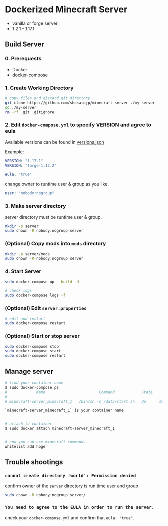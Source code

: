 # Dockerized Minecraft Server

* vanilla or forge server
* 1.2.1 - 1.17.1


## Build Server

### 0. Prerequests

- Docker
- docker-compose

### 1. Create Working Directory

```sh
# copy files and discard git directory
git clone https://github.com/shosatojp/minecraft-server ./my-server
cd ./my-server
rm -rf .git .gitignore
```

### 2. Edit `docker-compose.yml` to specify **VERSION** and agree to **eula**

Available versions can be found in [versions.json](./versions.json)

Example: 
```yml
VERSION: "1.17.1"
VERSION: "forge-1.12.2"
```

```yml
eula: "true"
```

change owner to runtime user & group as you like.

```yml
user: "nobody:nogroup"
```

### 3. Make server directory

server directory must be runtime user & group.

```sh
mkdir -p server
sudo chown -R nobody:nogroup server
```

### (Optional) Copy mods into `mods` directory

```sh
mkdir -p server/mods
sudo chown -R nobody:nogroup server
```

### 4. Start Server

```sh
sudo docker-compose up --build -d

# check logs
sudo docker-compose logs -f
```

### (Optional) Edit `server.properties`

```sh
# edit and restart
sudo docker-compose restart
```

### (Optional) Start or stop server

```sh
sudo docker-compose stop
sudo docker-compose start
sudo docker-compose restart
```

## Manage server

```sh
# find your container name
$ sudo docker-compose ps
#             Name                        Command            State            Ports          
# -------------------------------------------------------------------------------------------
# minecraft-server_minecraft_1   /bin/sh -c /data/start.sh   Up      0.0.0.0:25565->25565/tcp

`minecraft-server_minecraft_1` is your container name


# attach to container
$ sudo docker attach minecraft-server_minecraft_1


# now you can use minecraft commands
whitelist add hoge
```



## Trouble shootings

### `cannot create directory 'world': Permission denied`

confirm owner of the `server` directory is run time user and group

```sh
sudo chown -R nobody:nogroup server/
```

### `You need to agree to the EULA in order to run the server.`

check your `docker-compose.yml` and confirm that `eula: "true"`.

<!-- ## Backup world data with Git

* backup

```sh
# create repository `yourname/my-server`
git init
git remote add origin https://github.com/yourname/my-server
echo -e '/server/logs/\n/server/crash-reports/' >> '.gitignore'
git add .
git commit -m 'create server'
git push --set-upstream master origin
```

* restore

```sh
git clone https://github.com/yourname/my-server
cd ./my-server
sudo docker-compose up --build -d
``` -->